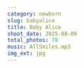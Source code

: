 ```yaml
---
category: newborn
slug: babyalice
title: Baby Alice
shoot_date: 2025-08-09
total_photos: 78
music: AllSmiles.mp3
img_ext: jpg
---
```

